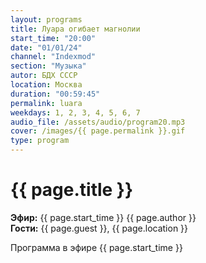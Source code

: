 ```yaml
---
layout: programs
title: Луара огибает магнолии
start_time: "20:00"
date: "01/01/24"
channel: "Indexmod"
section: "Музыка"
autor: БДХ СССР
location: Москва
duration: "00:59:45"
permalink: luara
weekdays: 1, 2, 3, 4, 5, 6, 7
audio_file: /assets/audio/program20.mp3
cover: /images/{{ page.permalink }}.gif
type: program
---
```


# {{ page.title }}

**Эфир:** {{ page.start_time }} {{ page.author }}  
**Гости:** {{ page.guest }}, {{ page.location }}

Программа в эфире {{ page.start_time }}

<p><audio id="audio-player">
  <source src="{{ site.baseurl }}{{ page.audio_file }}" type="audio/mpeg">
  Ваш браузер не поддерживает воспроизведение аудио.
</audio></p>
